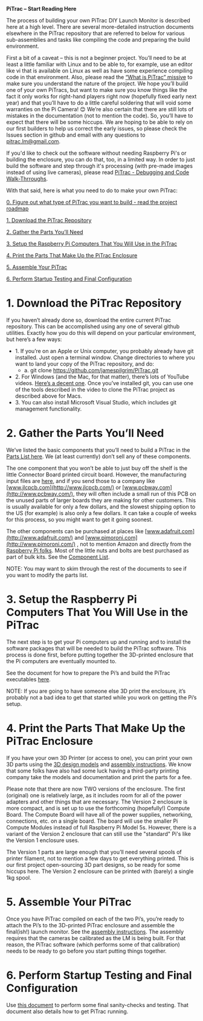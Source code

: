 **PiTrac – Start Reading Here**

The process of building your own PiTrac DIY Launch Monitor is described here at a high level.   There are several more-detailed instruction documents elsewhere in the PiTrac repository that are referred to below for various sub-assemblies and tasks like compiling the code and preparing the build environment.

First a bit of a caveat – this is not a beginner project.  You’ll need to be at least a little familiar with Linux and to be able to, for example, use an editor like vi that is available on Linux as well as have some experience compiling code in that environment.  Also, please read the [“What is PiTrac” missive](https://github.com/jamespilgrim/PiTrac/blob/main/Documentation/PiTrac%20-%20What%20is%20it.md) to make sure you understand the nature of the project.  We hope you’ll build one of your own PiTracs, but want to make sure you know things like the fact it only works for right-hand players right now (hopefully fixed early next year) and that you’ll have to do a little careful soldering that will void some warranties on the Pi Camera\! 😊  We’re also certain that there are still lots of mistakes in the documentation (not to mention the code).  So, you’ll have to expect that there will be some hiccups.  We are hoping to be able to rely on our first builders to help us correct the early issues, so please check the Issues section in github and email with any questions to [pitrac.lm@gmail.com](mailto:pitrac.lm@gmail.com). 

If you'd like to check out the software without needing Raspberry Pi's or building the enclosure, you can do that, too, in a limited way.  In order to just build the software and step through it's processing (with pre-made images instead of using live cameras), please read  [PiTrac - Debugging and Code Walk-Thrroughs](https://github.com/jamespilgrim/PiTrac/blob/main/Documentation/PiTrac%20-%20Debugging%20and%20Code%20Walk-Throughs.md).

With that said, here is what you need to do to make your own PiTrac:

[0\. Figure out what type of PiTrac you want to build - read the project roadmap](https://github.com/jamespilgrim/PiTrac/blob/main/Documentation/PiTrac%20RoadMap.md)

[1\. Download the PiTrac Repository](#1-download-the-pitrac-repository)

[2\. Gather the Parts You’ll Need](#2-gather-the-parts-youll-need)

[3\. Setup the Raspberry Pi Computers That You Will Use in the PiTrac](#3-setup-the-raspberry-pi-computers-that-you-will-use-in-the-pitrac)

[4\. Print the Parts That Make Up the PiTrac Enclosure](#4-print-the-parts-that-make-up-the-pitrac-enclosure)

[5\. Assemble Your PiTrac](#5-assemble-your-pitrac)

[6\. Perform Startup Testing and Final Configuration](#6-perform-startup-testing-and-final-configuration)

# 1. Download the PiTrac Repository

If you haven’t already done so, download the entire current PiTrac repository.  This can be accomplished using any one of several github utilities.  Exactly how you do this will depend on your particular environment, but here’s a few ways:

* 1\.       If you’re on an Apple or Unix computer, you probably already have git installed.  Just open a terminal window.  Change directories to where you want to land your copy of the PiTrac repository, and do:  
  * a.       git clone https://github.com/jamespilgrim/PiTrac.git  
* 2\.       For Windows (and the Mac, for that matter), there’s lots of YouTube videos.  [Here’s a decent one](https://www.youtube.com/watch?v=7ouVv6PFZGc&t=281).  Once you’ve installed git, you can use one of the tools described in the video to clone the PiTrac project as described above for Macs.  
* 3\.       You can also install Microsoft Visual Studio, which includes git management functionality.

# 2. Gather the Parts You’ll Need

We’ve listed the basic components that you’ll need to build a PiTrac in the [Parts List here](https://github.com/jamespilgrim/PiTrac/blob/main/Documentation/PiTrac%20-%20DIY%20LM%20%20Parts%20List.md).  We (at least currently) don’t sell any of these components. 

The one component that you won’t be able to just buy off the shelf is the little Connector Board printed circuit board.  However, the manufacturing input files are [here](https://github.com/jamespilgrim/PiTrac/tree/main/Hardware/Connector%20Board), and if you send those to a company like [www.jlcpcb.com](http://www.jlcpcb.com/) or [www.pcbway.com](http://www.pcbway.com/), they will often include a small run of this PCB on the unused parts of larger boards they are making for other customers.  This is usually available for only a few dollars, and the slowest shipping option to the US (for example) is also only a few dollars.  It can take a couple of weeks for this process, so you might want to get it going soonest.

The other components can be purchased at places like [www.adafruit.com](http://www.adafruit.com/) and [www.pimoroni.com](http://www.pimoroni.com/) , not to mention Amazon and directly from the [Raspberry Pi folks](https://www.raspberrypi.com/products/raspberry-pi-5/).  Most of the little nuts and bolts are best purchased as part of bulk kits.  See the [Component List](https://github.com/jamespilgrim/PiTrac/blob/main/Documentation/PiTrac%20-%20DIY%20LM%20%20Parts%20List%20.md).

NOTE:  You may want to skim through the rest of the documents to see if you want to modify the parts list.

 

# 3. Setup the Raspberry Pi Computers That You Will Use in the PiTrac

The next step is to get your Pi computers up and running and to install the software packages that will be needed to build the PiTrac software.  This process is done first, before putting together the 3D-printed enclosure that the Pi computers are eventually mounted to.

See the document for how to prepare the Pi’s and build the PiTrac executables [here](https://github.com/jamespilgrim/PiTrac/blob/main/Documentation/Raspberry%20Pi%20Setup%20and%20Configuration.md).

NOTE: If you are going to have someone else 3D print the enclosure, it’s probably not a bad idea to get that started while you work on getting the Pi’s setup.

 

# 4. Print the Parts That Make Up the PiTrac Enclosure

If you have your own 3D Printer (or access to one), you can print your own 3D parts using the [3D design models](https://github.com/jamespilgrim/PiTrac/tree/main/3D%20Printed%20Parts/Enclosure%20Models) and [assembly instructions](https://github.com/jamespilgrim/PiTrac/blob/main/Documentation/DIY%20LM%20Enclosure%20Assembly.zip).  We know that some folks have also had some luck having a third-party printing company take the models and documentation and print the parts for a fee.

Please note that there are now TWO versions of the enclosure.  The first (original) one is relatively large, as it includes room for all of the power adapters and other things that are necessary.  The Version 2 enclosure is more compact, and is set up to use the forthcoming (hopefully!) Compute Board.  The Compute Board will have all of the power supplies, networking, connections, etc. on a single board.  The board will use the smaller Pi Compute Modules instead of full Raspberry Pi Model 5s.  However, there is a variant of the Version 2 enclosure that can still use the "standard" Pi's like the Version 1 enclosure uses.

The Version 1 parts are large enough that you’ll need several spools of printer filament, not to mention a few days to get everything printed.  This is our first project open-sourcing 3D part designs, so be ready for some hiccups here.  The Version 2 enclosure can be printed with (barely) a single 1kg spool.

 

# 5. Assemble Your PiTrac

Once you have PiTrac compiled on each of the two Pi’s, you’re ready to attach the Pi’s to the 3D-printed PiTrac enclosure and assemble the final(ish\!) launch monitor.  See the [assembly instructions](https://github.com/jamespilgrim/PiTrac/blob/main/Documentation/DIY%20LM%20Enclosure%20Assembly.md).  The assembly requires that the cameras be calibrated as the LM is being built.  For that reason, the PiTrac software (which performs some of that calibration) needs to be ready to go before you start putting things together.

 

# 6. Perform Startup Testing and Final Configuration

Use [this document](https://github.com/jamespilgrim/PiTrac/blob/main/Documentation/PiTrac%20Start-Up%20Documentation.md) to perform some final sanity-checks and testing.  That document also details how to get PiTrac running.
